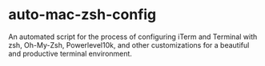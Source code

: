 # auto-mac-zsh-config
An automated script for the process of configuring iTerm and Terminal with zsh, Oh-My-Zsh, Powerlevel10k, and other customizations for a beautiful and productive terminal environment.
